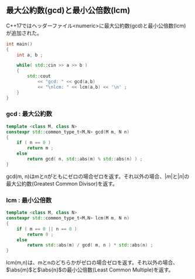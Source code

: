 ## 最大公約数(gcd)と最小公倍数(lcm)

C++17ではヘッダーファイル\<numeric\>に最大公約数(gcd)と最小公倍数(lcm)が追加された。

~~~cpp
int main()
{
    int a, b ;

    while( std::cin >> a >> b )
    {
        std::cout
            << "gcd: " << gcd(a,b)
            << "\nlcm: " << lcm(a,b) << '\n' ;
    }
}
~~~

### gcd : 最大公約数

~~~c++
template <class M, class N>
constexpr std::common_type_t<M,N> gcd(M m, N n)
{
    if ( n == 0 )
        return m ;
    else
        return gcd( n, std::abs(m) % std::abs(n) ) ; 
}
~~~

gcd(m, n)はmとnがともにゼロの場合ゼロを返す。それ以外の場合、$|m|$と$|n|$の最大公約数(Greatest Common Divisor)を返す。

### lcm : 最小公倍数

~~~c++
template <class M, class N>
constexpr std::common_type_t<M,N> lcm(M m, N n)
{
    if ( m == 0 || n == 0 )
        return 0 ;
    else
        return std::abs(m) / gcd( m, n ) * std::abs(n) ;
}
~~~

lcm(m,n)は、mとnのどちらかがゼロの場合ゼロを返す。それ以外の場合、$\abs{m}$と$\abs{n}$の最小公倍数(Least Common Multiple)を返す。
